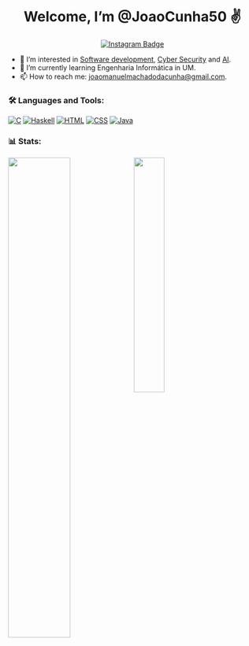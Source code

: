 <div id="header" align="center">
  <h1> Welcome, I’m @JoaoCunha50 ✌️</h1>
  <a href="https://www.instagram.com/joaocunha750/">
  <img src="https://img.shields.io/badge/Instagram-purple?style=for-the-badge&logo=instagram&logoColor=white" alt="Instagram Badge"/>
  </a>
</div>
  <img src="https://komarev.com/ghpvc/?username=JoaoCunha50&style=flat-square&color=blue" alt=""/>
</div>


- 👀 I’m interested in [Software development](https://github.com/topics/software-development), [Cyber Security](https://github.com/topics/cyber-security) and [AI](https://github.com/topics/artificial-intelligence).
- 🌱 I’m currently learning Engenharia Informática in UM.
- 📫 How to reach me: [joaomanuelmachadodacunha@gmail.com](mailto:joaomanuelmachadodacunha@gmail.com).

### 🛠️ Languages and Tools:
[![C](https://img.shields.io/badge/Language-C-blue)](https://en.wikipedia.org/wiki/C_(programming_language))
[![Haskell](https://img.shields.io/badge/Language-Haskell-purple)](https://www.haskell.org/)
[![HTML](https://img.shields.io/badge/Language-HTML-red)](https://www.w3.org/TR/html52/)
[![CSS](https://img.shields.io/badge/Language-CSS-blue)](https://www.w3.org/Style/CSS/)
[![Java](https://img.shields.io/badge/Language-Java-orange)](https://www.java.com/)

### 📊 Stats:
<img align="left" src="https://github-readme-stats.vercel.app/api?username=JoaoCunha50&show_icons=true&theme=radical&bg_color=00000000" width="50%"/>
<img align="left" src="https://github-readme-stats.vercel.app/api/top-langs/?username=JoaoCunha50&show_icons=true&theme=radical&bg_color=00000000" width="35%"/>

 


